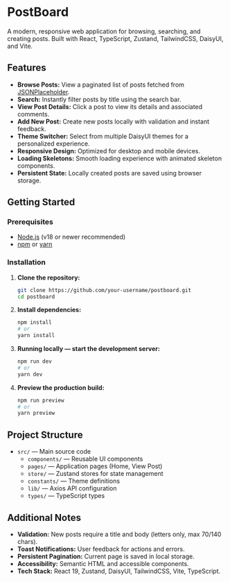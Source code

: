 # PostBoard

A modern, responsive web application for browsing, searching, and creating posts. Built with React, TypeScript, Zustand, TailwindCSS, DaisyUI, and Vite.

## Features

- **Browse Posts:** View a paginated list of posts fetched from [JSONPlaceholder](https://jsonplaceholder.typicode.com).
- **Search:** Instantly filter posts by title using the search bar.
- **View Post Details:** Click a post to view its details and associated comments.
- **Add New Post:** Create new posts locally with validation and instant feedback.
- **Theme Switcher:** Select from multiple DaisyUI themes for a personalized experience.
- **Responsive Design:** Optimized for desktop and mobile devices.
- **Loading Skeletons:** Smooth loading experience with animated skeleton components.
- **Persistent State:** Locally created posts are saved using browser storage.

## Getting Started

### Prerequisites

- [Node.js](https://nodejs.org/) (v18 or newer recommended)
- [npm](https://www.npmjs.com/) or [yarn](https://yarnpkg.com/)

### Installation

1. **Clone the repository:**

   ```sh
   git clone https://github.com/your-username/postboard.git
   cd postboard
   ```

2. **Install dependencies:**

   ```sh
   npm install
   # or
   yarn install
   ```

3. **Running locally — start the development server:**

   ```sh
   npm run dev
   # or
   yarn dev
   ```

4. **Preview the production build:**
   ```sh
   npm run preview
   # or
   yarn preview
   ```

## Project Structure

- `src/` — Main source code
  - `components/` — Reusable UI components
  - `pages/` — Application pages (Home, View Post)
  - `store/` — Zustand stores for state management
  - `constants/` — Theme definitions
  - `lib/` — Axios API configuration
  - `types/` — TypeScript types

## Additional Notes

- **Validation:** New posts require a title and body (letters only, max 70/140 chars).
- **Toast Notifications:** User feedback for actions and errors.
- **Persistent Pagination:** Current page is saved in local storage.
- **Accessibility:** Semantic HTML and accessible components.
- **Tech Stack:** React 19, Zustand, DaisyUI, TailwindCSS, Vite, TypeScript.
